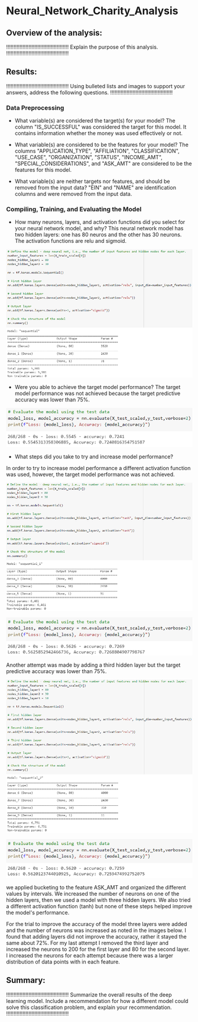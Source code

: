 # Neural_Network_Charity_Analysis

## Overview of the analysis:

!!!!!!!!!!!!!!!!!!!!!!!!!!!!!!!!!!!!!!!!!!
Explain the purpose of this analysis.
!!!!!!!!!!!!!!!!!!!!!!!!!!!!!!!!!!!!!!!!!!

## Results:
!!!!!!!!!!!!!!!!!!!!!!!!!!!!!!!!!!!!!!!!!!
Using bulleted lists and images to support your answers, address the following questions.
!!!!!!!!!!!!!!!!!!!!!!!!!!!!!!!!!!!!!!!!!!

### Data Preprocessing

- What variable(s) are considered the target(s) for your model?
The column "IS_SUCCESSFUL" was considered the target for this model. It contains information whether the money was used effectively or not.

- What variable(s) are considered to be the features for your model?
The columns "APPLICATION_TYPE", "AFFILIATION", "CLASSIFICATION", "USE_CASE", "ORGANIZATION", "STATUS", "INCOME_AMT", "SPECIAL_CONSIDERATIONS", and "ASK_AMT" are considered to be the features for this model.

- What variable(s) are neither targets nor features, and should be removed from the input data?
"EIN" and "NAME" are identification columns and were removed from the input data.

### Compiling, Training, and Evaluating the Model

- How many neurons, layers, and activation functions did you select for your neural network model, and why?
This neural network model has two hidden layers: one has 80 neuros and the other has 30 neurons.
The activation functions are relu and sigmoid.

![Neurons, layers and activation functions](./Images/image1.PNG)

- Were you able to achieve the target model performance?
The target model performance was not achieved because the target predictive accuracy was lower than 75%.

![Accuracy](./Images/image2.PNG)

- What steps did you take to try and increase model performance?

In order to try to increase model performance a different activation function was used, however, the target model performance was not achieved.

![Different activation function: tanh](./Images/image3.PNG)

![Second attempt accuracy](./Images/image4.PNG)

Another attempt was made by adding a third hidden layer but the target predictive accuracy was lower than 75%.

![Adding a third hidden layer: tanh](./Images/image5.PNG)

![Third attempt accuracy](./Images/image6.PNG)

we applied bucketing to the feature ASK_AMT and organized the different values by intervals.
We increased the number of neurons on one of the hidden layers, then we used a model with three hidden layers.
We also tried a different activation function (tanh) but none of these steps helped improve the model's performance.

For the trial to improve the accuracy of the model three layers were added and the number of neurons was increased as noted in the images below. I found that adding layers did not improve the accuracy, rather it stayed the same about 72%. For my last attempt I removed the third layer and increased the neurons to 200 for the first layer and 80 for the second layer. I increased the neurons for each attempt because there was a larger distribution of data points with in each feature.


## Summary: 
!!!!!!!!!!!!!!!!!!!!!!!!!!!!!!!!!!!!!!!!!!
Summarize the overall results of the deep learning model. Include a recommendation for how a different model could solve this classification problem, and explain your recommendation.
!!!!!!!!!!!!!!!!!!!!!!!!!!!!!!!!!!!!!!!!!!